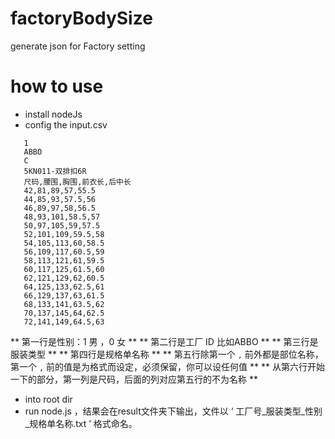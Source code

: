 # factoryBodySize
generate json for Factory setting 

# how to use

* install nodeJs
* config the input.csv
 
 ``` text
    1
    ABBO
    C
    5KN011-双排扣6R
    尺码,腰围,胸围,前衣长,后中长
    42,81,89,57,55.5
    44,85,93,57.5,56
    46,89,97,58,56.5
    48,93,101,58.5,57
    50,97,105,59,57.5
    52,101,109,59.5,58
    54,105,113,60,58.5
    56,109,117,60.5,59
    58,113,121,61,59.5
    60,117,125,61.5,60
    62,121,129,62,60.5
    64,125,133,62.5,61
    66,129,137,63,61.5
    68,133,141,63.5,62
    70,137,145,64,62.5
    72,141,149,64.5,63
 ```
 
  ** 第一行是性别：1 男 ，0 女 **
  ** 第二行是工厂 ID 比如ABBO **
  ** 第三行是服装类型 **
  ** 第四行是规格单名称 **
  ** 第五行除第一个 `,` 前外都是部位名称，第一个 `,` 前的值是为格式而设定，必须保留，你可以设任何值 **
  ** 从第六行开始一下的部分，第一列是尺码，后面的列对应第五行的不为名称 **
  
* into root dir
* run node.js ，结果会在result文件夹下输出，文件以 ‘ 工厂号_服装类型_性别_规格单名称.txt ’ 格式命名。
